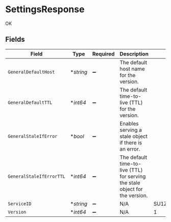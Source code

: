 # SettingsResponse

OK


## Fields

| Field                                                                        | Type                                                                         | Required                                                                     | Description                                                                  | Example                                                                      |
| ---------------------------------------------------------------------------- | ---------------------------------------------------------------------------- | ---------------------------------------------------------------------------- | ---------------------------------------------------------------------------- | ---------------------------------------------------------------------------- |
| `GeneralDefaultHost`                                                         | **string*                                                                    | :heavy_minus_sign:                                                           | The default host name for the version.                                       |                                                                              |
| `GeneralDefaultTTL`                                                          | **int64*                                                                     | :heavy_minus_sign:                                                           | The default time-to-live (TTL) for the version.                              |                                                                              |
| `GeneralStaleIfError`                                                        | **bool*                                                                      | :heavy_minus_sign:                                                           | Enables serving a stale object if there is an error.                         |                                                                              |
| `GeneralStaleIfErrorTTL`                                                     | **int64*                                                                     | :heavy_minus_sign:                                                           | The default time-to-live (TTL) for serving the stale object for the version. |                                                                              |
| `ServiceID`                                                                  | **string*                                                                    | :heavy_minus_sign:                                                           | N/A                                                                          | SU1Z0isxPaozGVKXdv0eY                                                        |
| `Version`                                                                    | **int64*                                                                     | :heavy_minus_sign:                                                           | N/A                                                                          | 1                                                                            |